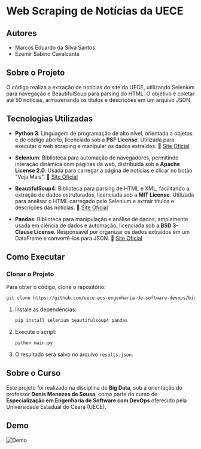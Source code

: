 # Web Scraping de Notícias da UECE

## Autores
- Marcos Eduardo da Silva Santos  
- Ezemir Sabino Cavalcante  

## Sobre o Projeto

O código realiza a extração de notícias do site da UECE, utilizando Selenium para navegação e BeautifulSoup para parsing do HTML. O objetivo é coletar até 50 notícias, armazenando os títulos e descrições em um arquivo JSON.

## Tecnologias Utilizadas  

- **Python 3**: Linguagem de programação de alto nível, orientada a objetos e de código aberto, licenciada sob a **PSF License**. Utilizada para executar o web scraping e manipular os dados extraídos. 🔗 [Site Oficial](https://www.python.org/)  

- **Selenium**: Biblioteca para automação de navegadores, permitindo interação dinâmica com páginas da web, distribuída sob a **Apache License 2.0**. Usada para carregar a página de notícias e clicar no botão "Veja Mais". 🔗 [Site Oficial](https://www.selenium.dev/)  

- **BeautifulSoup4**: Biblioteca para parsing de HTML e XML, facilitando a extração de dados estruturados, licenciada sob a **MIT License**. Utilizada para analisar o HTML carregado pelo Selenium e extrair títulos e descrições das notícias. 🔗 [Site Oficial](https://www.crummy.com/software/BeautifulSoup/)  

- **Pandas**: Biblioteca para manipulação e análise de dados, amplamente usada em ciência de dados e automação, licenciada sob a **BSD 3-Clause License**. Responsável por organizar os dados extraídos em um DataFrame e convertê-los para JSON. 🔗 [Site Oficial](https://pandas.pydata.org/)

## Como Executar

### Clonar o Projeto
Para obter o código, clone o repositório:
```sh
git clone https://github.com/uece-pos-engenharia-de-software-devops/bigdata-webscraping.git
```
1. Instale as dependências:
   ```sh
   pip install selenium beautifulsoup4 pandas
   ```
2. Execute o script:
   ```sh
   python main.py
   ```
3. O resultado será salvo no arquivo `results.json`.

## Sobre o Curso
Este projeto foi realizado na disciplina de **Big Data**, sob a orientação do professor **Denis Menezes de Sousa**, como parte do curso de **Especialização em Engenharia de Software com DevOps** oferecido pela Universidade Estadual do Ceará (UECE).

## Demo
![Demo](demo.gif)

